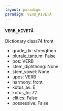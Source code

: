 ```yaml
---
layout: paradigm
paradigm: VERB_KIVETÄ
---
```

### ` VERB_KIVETÄ `

Dictionary class74 front  
* grade_dir: strengthen
* plurale_tantum: False
* pos: VERB
* stem_diphthong: None
* stem_vowel: None
* upos: VERB
* harmony: front
* kotus_av: E
* kotus_tn: 72
* clitics: False
* possessive: False
